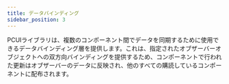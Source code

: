 ```yaml
---
title: データバインディング
sidebar_position: 3
---
```


PCUIライブラリは、複数のコンポーネント間でデータを同期するために使用できるデータバインディング層を提供します。これは、指定されたオブザーバーオブジェクトへの双方向バインディングを提供するため、コンポーネントで行われた更新はオブザーバーのデータに反映され、他のすべての購読しているコンポーネントに配布されます。
